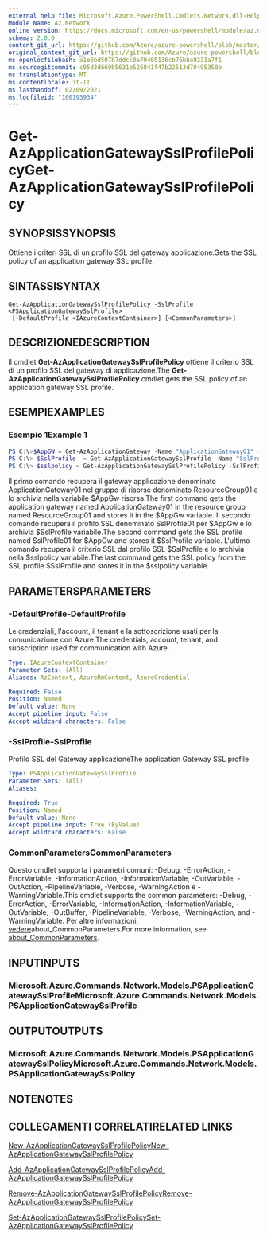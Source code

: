 ```yaml
---
external help file: Microsoft.Azure.PowerShell.Cmdlets.Network.dll-Help.xml
Module Name: Az.Network
online version: https://docs.microsoft.com/en-us/powershell/module/az.network/get-azapplicationgatewaysslprofilepolicy
schema: 2.0.0
content_git_url: https://github.com/Azure/azure-powershell/blob/master/src/Network/Network/help/Get-AzApplicationGatewaySslProfilePolicy.md
original_content_git_url: https://github.com/Azure/azure-powershell/blob/master/src/Network/Network/help/Get-AzApplicationGatewaySslProfilePolicy.md
ms.openlocfilehash: a1e6bd507b7ddcc0a70405136cb76bba9231a7f1
ms.sourcegitcommit: c05d3d669b5631e526841f47b22513d78495350b
ms.translationtype: MT
ms.contentlocale: it-IT
ms.lasthandoff: 02/09/2021
ms.locfileid: "100193934"
---
```

# <span data-ttu-id="5ba81-101">Get-AzApplicationGatewaySslProfilePolicy</span><span class="sxs-lookup"><span data-stu-id="5ba81-101">Get-AzApplicationGatewaySslProfilePolicy</span></span>

## <span data-ttu-id="5ba81-102">SYNOPSIS</span><span class="sxs-lookup"><span data-stu-id="5ba81-102">SYNOPSIS</span></span>
<span data-ttu-id="5ba81-103">Ottiene i criteri SSL di un profilo SSL del gateway applicazione.</span><span class="sxs-lookup"><span data-stu-id="5ba81-103">Gets the SSL policy of an application gateway SSL profile.</span></span>

## <span data-ttu-id="5ba81-104">SINTASSI</span><span class="sxs-lookup"><span data-stu-id="5ba81-104">SYNTAX</span></span>

```
Get-AzApplicationGatewaySslProfilePolicy -SslProfile <PSApplicationGatewaySslProfile>
 [-DefaultProfile <IAzureContextContainer>] [<CommonParameters>]
```

## <span data-ttu-id="5ba81-105">DESCRIZIONE</span><span class="sxs-lookup"><span data-stu-id="5ba81-105">DESCRIPTION</span></span>
<span data-ttu-id="5ba81-106">Il cmdlet **Get-AzApplicationGatewaySslProfilePolicy** ottiene il criterio SSL di un profilo SSL del gateway di applicazione.</span><span class="sxs-lookup"><span data-stu-id="5ba81-106">The **Get-AzApplicationGatewaySslProfilePolicy** cmdlet gets the SSL policy of an application gateway SSL profile.</span></span>

## <span data-ttu-id="5ba81-107">ESEMPI</span><span class="sxs-lookup"><span data-stu-id="5ba81-107">EXAMPLES</span></span>

### <span data-ttu-id="5ba81-108">Esempio 1</span><span class="sxs-lookup"><span data-stu-id="5ba81-108">Example 1</span></span>
```powershell
PS C:\>$AppGW = Get-AzApplicationGateway -Name "ApplicationGateway01" -ResourceGroupName "ResourceGroup01"
PS C:\> $SslProfile  = Get-AzApplicationGatewaySslProfile -Name "SslProfile01" -ApplicationGateway $AppGw
PS C:\> $sslpolicy = Get-AzApplicationGatewaySslProfilePolicy -SslProfile $SslProfile
```

<span data-ttu-id="5ba81-109">Il primo comando recupera il gateway applicazione denominato ApplicationGateway01 nel gruppo di risorse denominato ResourceGroup01 e lo archivia nella variabile $AppGw risorsa.</span><span class="sxs-lookup"><span data-stu-id="5ba81-109">The first command gets the application gateway named ApplicationGateway01 in the resource group named ResourceGroup01 and stores it in the $AppGw variable.</span></span> <span data-ttu-id="5ba81-110">Il secondo comando recupera il profilo SSL denominato SslProfile01 per $AppGw e lo archivia $SslProfile variabile.</span><span class="sxs-lookup"><span data-stu-id="5ba81-110">The second command gets the SSL profile named SslProfile01 for $AppGw and stores it $SslProfile variable.</span></span> <span data-ttu-id="5ba81-111">L'ultimo comando recupera il criterio SSL dal profilo SSL $SslProfile e lo archivia nella $sslpolicy variabile.</span><span class="sxs-lookup"><span data-stu-id="5ba81-111">The last command gets the SSL policy from the SSL profile $SslProfile and stores it in the $sslpolicy variable.</span></span>

## <span data-ttu-id="5ba81-112">PARAMETERS</span><span class="sxs-lookup"><span data-stu-id="5ba81-112">PARAMETERS</span></span>

### <span data-ttu-id="5ba81-113">-DefaultProfile</span><span class="sxs-lookup"><span data-stu-id="5ba81-113">-DefaultProfile</span></span>
<span data-ttu-id="5ba81-114">Le credenziali, l'account, il tenant e la sottoscrizione usati per la comunicazione con Azure.</span><span class="sxs-lookup"><span data-stu-id="5ba81-114">The credentials, account, tenant, and subscription used for communication with Azure.</span></span>

```yaml
Type: IAzureContextContainer
Parameter Sets: (All)
Aliases: AzContext, AzureRmContext, AzureCredential

Required: False
Position: Named
Default value: None
Accept pipeline input: False
Accept wildcard characters: False
```

### <span data-ttu-id="5ba81-115">-SslProfile</span><span class="sxs-lookup"><span data-stu-id="5ba81-115">-SslProfile</span></span>
<span data-ttu-id="5ba81-116">Profilo SSL del Gateway applicazione</span><span class="sxs-lookup"><span data-stu-id="5ba81-116">The application Gateway SSL profile</span></span>

```yaml
Type: PSApplicationGatewaySslProfile
Parameter Sets: (All)
Aliases:

Required: True
Position: Named
Default value: None
Accept pipeline input: True (ByValue)
Accept wildcard characters: False
```

### <span data-ttu-id="5ba81-117">CommonParameters</span><span class="sxs-lookup"><span data-stu-id="5ba81-117">CommonParameters</span></span>
<span data-ttu-id="5ba81-118">Questo cmdlet supporta i parametri comuni: -Debug, -ErrorAction, -ErrorVariable, -InformationAction, -InformationVariable, -OutVariable, -OutAction, -PipelineVariable, -Verbose, -WarningAction e -WarningVariable.</span><span class="sxs-lookup"><span data-stu-id="5ba81-118">This cmdlet supports the common parameters: -Debug, -ErrorAction, -ErrorVariable, -InformationAction, -InformationVariable, -OutVariable, -OutBuffer, -PipelineVariable, -Verbose, -WarningAction, and -WarningVariable.</span></span> <span data-ttu-id="5ba81-119">Per altre informazioni, [vedere](http://go.microsoft.com/fwlink/?LinkID=113216)about_CommonParameters.</span><span class="sxs-lookup"><span data-stu-id="5ba81-119">For more information, see [about_CommonParameters](http://go.microsoft.com/fwlink/?LinkID=113216).</span></span>

## <span data-ttu-id="5ba81-120">INPUT</span><span class="sxs-lookup"><span data-stu-id="5ba81-120">INPUTS</span></span>

### <span data-ttu-id="5ba81-121">Microsoft.Azure.Commands.Network.Models.PSApplicationGatewaySslProfile</span><span class="sxs-lookup"><span data-stu-id="5ba81-121">Microsoft.Azure.Commands.Network.Models.PSApplicationGatewaySslProfile</span></span>

## <span data-ttu-id="5ba81-122">OUTPUT</span><span class="sxs-lookup"><span data-stu-id="5ba81-122">OUTPUTS</span></span>

### <span data-ttu-id="5ba81-123">Microsoft.Azure.Commands.Network.Models.PSApplicationGatewaySslPolicy</span><span class="sxs-lookup"><span data-stu-id="5ba81-123">Microsoft.Azure.Commands.Network.Models.PSApplicationGatewaySslPolicy</span></span>

## <span data-ttu-id="5ba81-124">NOTE</span><span class="sxs-lookup"><span data-stu-id="5ba81-124">NOTES</span></span>

## <span data-ttu-id="5ba81-125">COLLEGAMENTI CORRELATI</span><span class="sxs-lookup"><span data-stu-id="5ba81-125">RELATED LINKS</span></span>

[<span data-ttu-id="5ba81-126">New-AzApplicationGatewaySslProfilePolicy</span><span class="sxs-lookup"><span data-stu-id="5ba81-126">New-AzApplicationGatewaySslProfilePolicy</span></span>](./New-AzApplicationGatewaySslProfilePolicy.md)

[<span data-ttu-id="5ba81-127">Add-AzApplicationGatewaySslProfilePolicy</span><span class="sxs-lookup"><span data-stu-id="5ba81-127">Add-AzApplicationGatewaySslProfilePolicy</span></span>](./Add-AzApplicationGatewaySslProfilePolicy.md)

[<span data-ttu-id="5ba81-128">Remove-AzApplicationGatewaySslProfilePolicy</span><span class="sxs-lookup"><span data-stu-id="5ba81-128">Remove-AzApplicationGatewaySslProfilePolicy</span></span>](./Remove-AzApplicationGatewaySslProfilePolicy.md)

[<span data-ttu-id="5ba81-129">Set-AzApplicationGatewaySslProfilePolicy</span><span class="sxs-lookup"><span data-stu-id="5ba81-129">Set-AzApplicationGatewaySslProfilePolicy</span></span>](./Set-AzApplicationGatewaySslProfilePolicy.md)